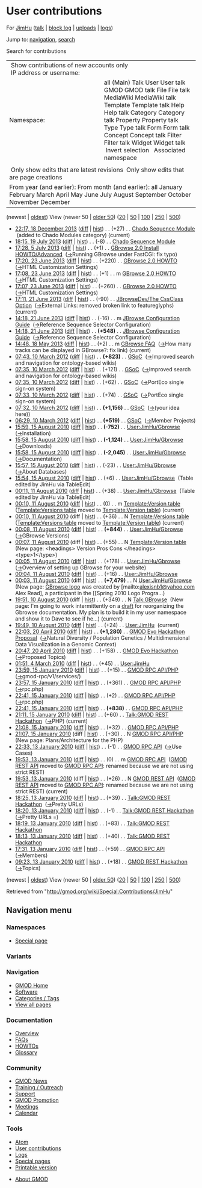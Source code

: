<div id="mw-page-base" class="noprint">

</div>

<div id="mw-head-base" class="noprint">

</div>

<div id="content" class="mw-body" role="main">

<span id="top"></span>

<div id="mw-js-message" style="display:none;">

</div>



# <span dir="auto">User contributions</span>

<div id="bodyContent">

<div id="contentSub">

For [JimHu](/wiki/User:JimHu "User:JimHu") (<a
href="/mediawiki/index.php?title=User_talk:JimHu&amp;action=edit&amp;redlink=1"
class="new" title="User talk:JimHu (page does not exist)">talk</a> \|
[block
log](/mediawiki/index.php?title=Special:Log/block&page=User%3AJimHu "Special:Log/block")
\| [uploads](/wiki/Special:ListFiles/JimHu "Special:ListFiles/JimHu") \|
[logs](/wiki/Special:Log/JimHu "Special:Log/JimHu"))

</div>

<div id="jump-to-nav" class="mw-jump">

Jump to: [navigation](#mw-navigation), [search](#p-search)

</div>

<div id="mw-content-text">

Search for contributions

<table class="mw-contributions-table">
<colgroup>
<col style="width: 50%" />
<col style="width: 50%" />
</colgroup>
<tbody>
<tr class="odd">
<td colspan="2"> Show contributions of new accounts only<br />
 IP address or username:</td>
</tr>
<tr class="even">
<td class="mw-label">Namespace:</td>
<td>all (Main) Talk User User talk GMOD GMOD talk File File talk
MediaWiki MediaWiki talk Template Template talk Help Help talk Category
Category talk Property Property talk Type Type talk Form Form talk
Concept Concept talk Filter Filter talk Widget Widget talk  
 Invert selection 
 Associated namespace </td>
</tr>
<tr class="odd">
<td colspan="2"></td>
</tr>
<tr class="even">
<td colspan="2"> Only show edits that are latest revisions
 Only show edits that are page creations</td>
</tr>
<tr class="odd">
<td colspan="2">From year (and earlier): From month (and earlier): all
January February March April May June July August September October
November December</td>
</tr>
</tbody>
</table>

(newest \| <a
href="/mediawiki/index.php?title=Special:Contributions/JimHu&amp;dir=prev&amp;target=JimHu"
class="mw-lastlink" rel="last"
title="Special:Contributions/JimHu">oldest</a>) View (newer 50 \| <a
href="/mediawiki/index.php?title=Special:Contributions/JimHu&amp;offset=20100113092330&amp;target=JimHu"
class="mw-nextlink" rel="next" title="Special:Contributions/JimHu">older
50</a>) (<a
href="/mediawiki/index.php?title=Special:Contributions/JimHu&amp;offset=&amp;limit=20&amp;target=JimHu"
class="mw-numlink" title="Special:Contributions/JimHu">20</a> \| <a
href="/mediawiki/index.php?title=Special:Contributions/JimHu&amp;offset=&amp;limit=50&amp;target=JimHu"
class="mw-numlink" title="Special:Contributions/JimHu">50</a> \| <a
href="/mediawiki/index.php?title=Special:Contributions/JimHu&amp;offset=&amp;limit=100&amp;target=JimHu"
class="mw-numlink" title="Special:Contributions/JimHu">100</a> \| <a
href="/mediawiki/index.php?title=Special:Contributions/JimHu&amp;offset=&amp;limit=250&amp;target=JimHu"
class="mw-numlink" title="Special:Contributions/JimHu">250</a> \| <a
href="/mediawiki/index.php?title=Special:Contributions/JimHu&amp;offset=&amp;limit=500&amp;target=JimHu"
class="mw-numlink" title="Special:Contributions/JimHu">500</a>)

- <a
  href="/mediawiki/index.php?title=Chado_Sequence_Module&amp;oldid=24964"
  class="mw-changeslist-date" title="Chado Sequence Module">22:17, 18
  December 2013</a>
  ([diff](/mediawiki/index.php?title=Chado_Sequence_Module&diff=prev&oldid=24964 "Chado Sequence Module")
  \|
  [hist](/mediawiki/index.php?title=Chado_Sequence_Module&action=history "Chado Sequence Module"))
  <span class="mw-changeslist-separator">. .</span>
  <span class="mw-plusminus-pos" dir="ltr"
  title="65,685 bytes after change">(+27)</span>‎
  <span class="mw-changeslist-separator">. .</span>
  <a href="/wiki/Chado_Sequence_Module" class="mw-contributions-title"
  title="Chado Sequence Module">Chado Sequence Module</a> ‎
  <span class="comment">(added to Chado Modules category)</span>
  <span class="mw-uctop">(current)</span>
- <a
  href="/mediawiki/index.php?title=Chado_Sequence_Module&amp;oldid=23992"
  class="mw-changeslist-date" title="Chado Sequence Module">18:15, 19 July
  2013</a>
  ([diff](/mediawiki/index.php?title=Chado_Sequence_Module&diff=prev&oldid=23992 "Chado Sequence Module")
  \|
  [hist](/mediawiki/index.php?title=Chado_Sequence_Module&action=history "Chado Sequence Module"))
  <span class="mw-changeslist-separator">. .</span>
  <span class="mw-plusminus-neg" dir="ltr"
  title="65,658 bytes after change">(-8)</span>‎
  <span class="mw-changeslist-separator">. .</span>
  <a href="/wiki/Chado_Sequence_Module" class="mw-contributions-title"
  title="Chado Sequence Module">Chado Sequence Module</a> ‎
- <a
  href="/mediawiki/index.php?title=GBrowse_2.0_Install_HOWTO/Advanced&amp;oldid=23759"
  class="mw-changeslist-date"
  title="GBrowse 2.0 Install HOWTO/Advanced">17:28, 5 July 2013</a>
  ([diff](/mediawiki/index.php?title=GBrowse_2.0_Install_HOWTO/Advanced&diff=prev&oldid=23759 "GBrowse 2.0 Install HOWTO/Advanced")
  \|
  [hist](/mediawiki/index.php?title=GBrowse_2.0_Install_HOWTO/Advanced&action=history "GBrowse 2.0 Install HOWTO/Advanced"))
  <span class="mw-changeslist-separator">. .</span>
  <span class="mw-plusminus-pos" dir="ltr"
  title="23,825 bytes after change">(+1)</span>‎
  <span class="mw-changeslist-separator">. .</span>
  <a href="/wiki/GBrowse_2.0_Install_HOWTO/Advanced"
  class="mw-contributions-title"
  title="GBrowse 2.0 Install HOWTO/Advanced">GBrowse 2.0 Install
  HOWTO/Advanced</a> ‎
  <span class="comment">([→](/wiki/GBrowse_2.0_Install_HOWTO/Advanced#Running_GBrowse_under_FastCGI "GBrowse 2.0 Install HOWTO/Advanced")‎<span dir="auto"><span class="autocomment">Running
  GBrowse under FastCGI: </span> fix typo</span>)</span>
- <a href="/mediawiki/index.php?title=GBrowse_2.0_HOWTO&amp;oldid=23734"
  class="mw-changeslist-date" title="GBrowse 2.0 HOWTO">17:20, 23 June
  2013</a>
  ([diff](/mediawiki/index.php?title=GBrowse_2.0_HOWTO&diff=prev&oldid=23734 "GBrowse 2.0 HOWTO")
  \|
  [hist](/mediawiki/index.php?title=GBrowse_2.0_HOWTO&action=history "GBrowse 2.0 HOWTO"))
  <span class="mw-changeslist-separator">. .</span>
  <span class="mw-plusminus-pos" dir="ltr"
  title="103,453 bytes after change">(+220)</span>‎
  <span class="mw-changeslist-separator">. .</span>
  <a href="/wiki/GBrowse_2.0_HOWTO" class="mw-contributions-title"
  title="GBrowse 2.0 HOWTO">GBrowse 2.0 HOWTO</a> ‎
  <span class="comment">([→](/wiki/GBrowse_2.0_HOWTO#HTML_Customization_Settings "GBrowse 2.0 HOWTO")‎<span dir="auto"><span class="autocomment">HTML
  Customization Settings</span></span>)</span>
- <a href="/mediawiki/index.php?title=GBrowse_2.0_HOWTO&amp;oldid=23733"
  class="mw-changeslist-date" title="GBrowse 2.0 HOWTO">17:08, 23 June
  2013</a>
  ([diff](/mediawiki/index.php?title=GBrowse_2.0_HOWTO&diff=prev&oldid=23733 "GBrowse 2.0 HOWTO")
  \|
  [hist](/mediawiki/index.php?title=GBrowse_2.0_HOWTO&action=history "GBrowse 2.0 HOWTO"))
  <span class="mw-changeslist-separator">. .</span>
  <span class="mw-plusminus-pos" dir="ltr"
  title="103,233 bytes after change">(+1)</span>‎
  <span class="mw-changeslist-separator">. .</span> m
  <a href="/wiki/GBrowse_2.0_HOWTO" class="mw-contributions-title"
  title="GBrowse 2.0 HOWTO">GBrowse 2.0 HOWTO</a> ‎
  <span class="comment">([→](/wiki/GBrowse_2.0_HOWTO#HTML_Customization_Settings "GBrowse 2.0 HOWTO")‎<span dir="auto"><span class="autocomment">HTML
  Customization Settings</span></span>)</span>
- <a href="/mediawiki/index.php?title=GBrowse_2.0_HOWTO&amp;oldid=23732"
  class="mw-changeslist-date" title="GBrowse 2.0 HOWTO">17:07, 23 June
  2013</a>
  ([diff](/mediawiki/index.php?title=GBrowse_2.0_HOWTO&diff=prev&oldid=23732 "GBrowse 2.0 HOWTO")
  \|
  [hist](/mediawiki/index.php?title=GBrowse_2.0_HOWTO&action=history "GBrowse 2.0 HOWTO"))
  <span class="mw-changeslist-separator">. .</span>
  <span class="mw-plusminus-pos" dir="ltr"
  title="103,232 bytes after change">(+260)</span>‎
  <span class="mw-changeslist-separator">. .</span>
  <a href="/wiki/GBrowse_2.0_HOWTO" class="mw-contributions-title"
  title="GBrowse 2.0 HOWTO">GBrowse 2.0 HOWTO</a> ‎
  <span class="comment">([→](/wiki/GBrowse_2.0_HOWTO#HTML_Customization_Settings "GBrowse 2.0 HOWTO")‎<span dir="auto"><span class="autocomment">HTML
  Customization Settings</span></span>)</span>
- <a
  href="/mediawiki/index.php?title=JBrowseDev/The_CssClass_Option&amp;oldid=23725"
  class="mw-changeslist-date"
  title="JBrowseDev/The CssClass Option">17:11, 21 June 2013</a>
  ([diff](/mediawiki/index.php?title=JBrowseDev/The_CssClass_Option&diff=prev&oldid=23725 "JBrowseDev/The CssClass Option")
  \|
  [hist](/mediawiki/index.php?title=JBrowseDev/The_CssClass_Option&action=history "JBrowseDev/The CssClass Option"))
  <span class="mw-changeslist-separator">. .</span>
  <span class="mw-plusminus-neg" dir="ltr"
  title="1,700 bytes after change">(-90)</span>‎
  <span class="mw-changeslist-separator">. .</span>
  <a href="/wiki/JBrowseDev/The_CssClass_Option"
  class="mw-contributions-title"
  title="JBrowseDev/The CssClass Option">JBrowseDev/The CssClass
  Option</a> ‎
  <span class="comment">([→](/wiki/JBrowseDev/The_CssClass_Option#External_Links "JBrowseDev/The CssClass Option")‎<span dir="auto"><span class="autocomment">External
  Links: </span> removed broken link to featureglyphs</span>)</span>
  <span class="mw-uctop">(current)</span>
- <a
  href="/mediawiki/index.php?title=JBrowse_Configuration_Guide&amp;oldid=23706"
  class="mw-changeslist-date" title="JBrowse Configuration Guide">14:18,
  21 June 2013</a>
  ([diff](/mediawiki/index.php?title=JBrowse_Configuration_Guide&diff=prev&oldid=23706 "JBrowse Configuration Guide")
  \|
  [hist](/mediawiki/index.php?title=JBrowse_Configuration_Guide&action=history "JBrowse Configuration Guide"))
  <span class="mw-changeslist-separator">. .</span>
  <span class="mw-plusminus-neg" dir="ltr"
  title="103,935 bytes after change">(-16)</span>‎
  <span class="mw-changeslist-separator">. .</span> m
  <a href="/wiki/JBrowse_Configuration_Guide"
  class="mw-contributions-title"
  title="JBrowse Configuration Guide">JBrowse Configuration Guide</a> ‎
  <span class="comment">([→](/wiki/JBrowse_Configuration_Guide#Reference_Sequence_Selector_Configuration "JBrowse Configuration Guide")‎<span dir="auto"><span class="autocomment">Reference
  Sequence Selector Configuration</span></span>)</span>
- <a
  href="/mediawiki/index.php?title=JBrowse_Configuration_Guide&amp;oldid=23705"
  class="mw-changeslist-date" title="JBrowse Configuration Guide">14:18,
  21 June 2013</a>
  ([diff](/mediawiki/index.php?title=JBrowse_Configuration_Guide&diff=prev&oldid=23705 "JBrowse Configuration Guide")
  \|
  [hist](/mediawiki/index.php?title=JBrowse_Configuration_Guide&action=history "JBrowse Configuration Guide"))
  <span class="mw-changeslist-separator">. .</span> **(+548)**‎
  <span class="mw-changeslist-separator">. .</span>
  <a href="/wiki/JBrowse_Configuration_Guide"
  class="mw-contributions-title"
  title="JBrowse Configuration Guide">JBrowse Configuration Guide</a> ‎
  <span class="comment">([→](/wiki/JBrowse_Configuration_Guide#Reference_Sequence_Selector_Configuration "JBrowse Configuration Guide")‎<span dir="auto"><span class="autocomment">Reference
  Sequence Selector Configuration</span></span>)</span>
- <a href="/mediawiki/index.php?title=GBrowse_FAQ&amp;oldid=23576"
  class="mw-changeslist-date" title="GBrowse FAQ">14:48, 18 May 2013</a>
  ([diff](/mediawiki/index.php?title=GBrowse_FAQ&diff=prev&oldid=23576 "GBrowse FAQ")
  \|
  [hist](/mediawiki/index.php?title=GBrowse_FAQ&action=history "GBrowse FAQ"))
  <span class="mw-changeslist-separator">. .</span>
  <span class="mw-plusminus-pos" dir="ltr"
  title="11,748 bytes after change">(+2)</span>‎
  <span class="mw-changeslist-separator">. .</span> m
  <a href="/wiki/GBrowse_FAQ" class="mw-contributions-title"
  title="GBrowse FAQ">GBrowse FAQ</a> ‎
  <span class="comment">([→](/wiki/GBrowse_FAQ#How_many_tracks_can_be_displayed_in_GBrowse.3F "GBrowse FAQ")‎<span dir="auto"><span class="autocomment">How
  many tracks can be displayed in GBrowse?: </span> fix
  link</span>)</span> <span class="mw-uctop">(current)</span>
- <a href="/mediawiki/index.php?title=GSoC&amp;oldid=19882"
  class="mw-changeslist-date" title="GSoC">07:43, 10 March 2012</a>
  ([diff](/mediawiki/index.php?title=GSoC&diff=prev&oldid=19882 "GSoC")
  \| [hist](/mediawiki/index.php?title=GSoC&action=history "GSoC"))
  <span class="mw-changeslist-separator">. .</span> **(+823)**‎
  <span class="mw-changeslist-separator">. .</span>
  <a href="/wiki/GSoC" class="mw-contributions-title"
  title="GSoC">GSoC</a> ‎
  <span class="comment">([→](/wiki/GSoC#Improved_search_and_navigation_for_ontology-based_wikis "GSoC")‎<span dir="auto"><span class="autocomment">Improved
  search and navigation for ontology-based wikis</span></span>)</span>
- <a href="/mediawiki/index.php?title=GSoC&amp;oldid=19881"
  class="mw-changeslist-date" title="GSoC">07:35, 10 March 2012</a>
  ([diff](/mediawiki/index.php?title=GSoC&diff=prev&oldid=19881 "GSoC")
  \| [hist](/mediawiki/index.php?title=GSoC&action=history "GSoC"))
  <span class="mw-changeslist-separator">. .</span>
  <span class="mw-plusminus-pos" dir="ltr"
  title="17,977 bytes after change">(+121)</span>‎
  <span class="mw-changeslist-separator">. .</span>
  <a href="/wiki/GSoC" class="mw-contributions-title"
  title="GSoC">GSoC</a> ‎
  <span class="comment">([→](/wiki/GSoC#Improved_search_and_navigation_for_ontology-based_wikis "GSoC")‎<span dir="auto"><span class="autocomment">Improved
  search and navigation for ontology-based wikis</span></span>)</span>
- <a href="/mediawiki/index.php?title=GSoC&amp;oldid=19880"
  class="mw-changeslist-date" title="GSoC">07:35, 10 March 2012</a>
  ([diff](/mediawiki/index.php?title=GSoC&diff=prev&oldid=19880 "GSoC")
  \| [hist](/mediawiki/index.php?title=GSoC&action=history "GSoC"))
  <span class="mw-changeslist-separator">. .</span>
  <span class="mw-plusminus-pos" dir="ltr"
  title="17,856 bytes after change">(+62)</span>‎
  <span class="mw-changeslist-separator">. .</span>
  <a href="/wiki/GSoC" class="mw-contributions-title"
  title="GSoC">GSoC</a> ‎
  <span class="comment">([→](/wiki/GSoC#PortEco_single_sign-on_system "GSoC")‎<span dir="auto"><span class="autocomment">PortEco
  single sign-on system</span></span>)</span>
- <a href="/mediawiki/index.php?title=GSoC&amp;oldid=19879"
  class="mw-changeslist-date" title="GSoC">07:33, 10 March 2012</a>
  ([diff](/mediawiki/index.php?title=GSoC&diff=prev&oldid=19879 "GSoC")
  \| [hist](/mediawiki/index.php?title=GSoC&action=history "GSoC"))
  <span class="mw-changeslist-separator">. .</span>
  <span class="mw-plusminus-pos" dir="ltr"
  title="17,794 bytes after change">(+74)</span>‎
  <span class="mw-changeslist-separator">. .</span>
  <a href="/wiki/GSoC" class="mw-contributions-title"
  title="GSoC">GSoC</a> ‎
  <span class="comment">([→](/wiki/GSoC#PortEco_single_sign-on_system "GSoC")‎<span dir="auto"><span class="autocomment">PortEco
  single sign-on system</span></span>)</span>
- <a href="/mediawiki/index.php?title=GSoC&amp;oldid=19878"
  class="mw-changeslist-date" title="GSoC">07:32, 10 March 2012</a>
  ([diff](/mediawiki/index.php?title=GSoC&diff=prev&oldid=19878 "GSoC")
  \| [hist](/mediawiki/index.php?title=GSoC&action=history "GSoC"))
  <span class="mw-changeslist-separator">. .</span> **(+1,156)**‎
  <span class="mw-changeslist-separator">. .</span>
  <a href="/wiki/GSoC" class="mw-contributions-title"
  title="GSoC">GSoC</a> ‎
  <span class="comment">([→](/wiki/GSoC#.28your_idea_here.29 "GSoC")‎<span dir="auto"><span class="autocomment">(your
  idea here)</span></span>)</span>
- <a href="/mediawiki/index.php?title=GSoC&amp;oldid=19877"
  class="mw-changeslist-date" title="GSoC">06:29, 10 March 2012</a>
  ([diff](/mediawiki/index.php?title=GSoC&diff=prev&oldid=19877 "GSoC")
  \| [hist](/mediawiki/index.php?title=GSoC&action=history "GSoC"))
  <span class="mw-changeslist-separator">. .</span> **(+519)**‎
  <span class="mw-changeslist-separator">. .</span>
  <a href="/wiki/GSoC" class="mw-contributions-title"
  title="GSoC">GSoC</a> ‎
  <span class="comment">([→](/wiki/GSoC#Member_Projects "GSoC")‎<span dir="auto"><span class="autocomment">Member
  Projects</span></span>)</span>
- <a href="/mediawiki/index.php?title=User:JimHu/Gbrowse&amp;oldid=14178"
  class="mw-changeslist-date" title="User:JimHu/Gbrowse">15:59, 15 August
  2010</a>
  ([diff](/mediawiki/index.php?title=User:JimHu/Gbrowse&diff=prev&oldid=14178 "User:JimHu/Gbrowse")
  \|
  [hist](/mediawiki/index.php?title=User:JimHu/Gbrowse&action=history "User:JimHu/Gbrowse"))
  <span class="mw-changeslist-separator">. .</span> **(-752)**‎
  <span class="mw-changeslist-separator">. .</span>
  <a href="/wiki/User:JimHu/Gbrowse" class="mw-contributions-title"
  title="User:JimHu/Gbrowse">User:JimHu/Gbrowse</a> ‎
  <span class="comment">([→](/wiki/User:JimHu/Gbrowse#Installation "User:JimHu/Gbrowse")‎<span dir="auto"><span class="autocomment">Installation</span></span>)</span>
- <a href="/mediawiki/index.php?title=User:JimHu/Gbrowse&amp;oldid=14177"
  class="mw-changeslist-date" title="User:JimHu/Gbrowse">15:58, 15 August
  2010</a>
  ([diff](/mediawiki/index.php?title=User:JimHu/Gbrowse&diff=prev&oldid=14177 "User:JimHu/Gbrowse")
  \|
  [hist](/mediawiki/index.php?title=User:JimHu/Gbrowse&action=history "User:JimHu/Gbrowse"))
  <span class="mw-changeslist-separator">. .</span> **(-1,124)**‎
  <span class="mw-changeslist-separator">. .</span>
  <a href="/wiki/User:JimHu/Gbrowse" class="mw-contributions-title"
  title="User:JimHu/Gbrowse">User:JimHu/Gbrowse</a> ‎
  <span class="comment">([→](/wiki/User:JimHu/Gbrowse#Downloads "User:JimHu/Gbrowse")‎<span dir="auto"><span class="autocomment">Downloads</span></span>)</span>
- <a href="/mediawiki/index.php?title=User:JimHu/Gbrowse&amp;oldid=14176"
  class="mw-changeslist-date" title="User:JimHu/Gbrowse">15:58, 15 August
  2010</a>
  ([diff](/mediawiki/index.php?title=User:JimHu/Gbrowse&diff=prev&oldid=14176 "User:JimHu/Gbrowse")
  \|
  [hist](/mediawiki/index.php?title=User:JimHu/Gbrowse&action=history "User:JimHu/Gbrowse"))
  <span class="mw-changeslist-separator">. .</span> **(-2,045)**‎
  <span class="mw-changeslist-separator">. .</span>
  <a href="/wiki/User:JimHu/Gbrowse" class="mw-contributions-title"
  title="User:JimHu/Gbrowse">User:JimHu/Gbrowse</a> ‎
  <span class="comment">([→](/wiki/User:JimHu/Gbrowse#Documentation "User:JimHu/Gbrowse")‎<span dir="auto"><span class="autocomment">Documentation</span></span>)</span>
- <a href="/mediawiki/index.php?title=User:JimHu/Gbrowse&amp;oldid=14175"
  class="mw-changeslist-date" title="User:JimHu/Gbrowse">15:57, 15 August
  2010</a>
  ([diff](/mediawiki/index.php?title=User:JimHu/Gbrowse&diff=prev&oldid=14175 "User:JimHu/Gbrowse")
  \|
  [hist](/mediawiki/index.php?title=User:JimHu/Gbrowse&action=history "User:JimHu/Gbrowse"))
  <span class="mw-changeslist-separator">. .</span>
  <span class="mw-plusminus-neg" dir="ltr"
  title="8,538 bytes after change">(-23)</span>‎
  <span class="mw-changeslist-separator">. .</span>
  <a href="/wiki/User:JimHu/Gbrowse" class="mw-contributions-title"
  title="User:JimHu/Gbrowse">User:JimHu/Gbrowse</a> ‎
  <span class="comment">([→](/wiki/User:JimHu/Gbrowse#About_Databases "User:JimHu/Gbrowse")‎<span dir="auto"><span class="autocomment">About
  Databases</span></span>)</span>
- <a href="/mediawiki/index.php?title=User:JimHu/Gbrowse&amp;oldid=14174"
  class="mw-changeslist-date" title="User:JimHu/Gbrowse">15:54, 15 August
  2010</a>
  ([diff](/mediawiki/index.php?title=User:JimHu/Gbrowse&diff=prev&oldid=14174 "User:JimHu/Gbrowse")
  \|
  [hist](/mediawiki/index.php?title=User:JimHu/Gbrowse&action=history "User:JimHu/Gbrowse"))
  <span class="mw-changeslist-separator">. .</span>
  <span class="mw-plusminus-pos" dir="ltr"
  title="8,561 bytes after change">(+6)</span>‎
  <span class="mw-changeslist-separator">. .</span>
  <a href="/wiki/User:JimHu/Gbrowse" class="mw-contributions-title"
  title="User:JimHu/Gbrowse">User:JimHu/Gbrowse</a> ‎
  <span class="comment">(Table edited by JimHu via TableEdit)</span>
- <a href="/mediawiki/index.php?title=User:JimHu/Gbrowse&amp;oldid=14135"
  class="mw-changeslist-date" title="User:JimHu/Gbrowse">00:11, 11 August
  2010</a>
  ([diff](/mediawiki/index.php?title=User:JimHu/Gbrowse&diff=prev&oldid=14135 "User:JimHu/Gbrowse")
  \|
  [hist](/mediawiki/index.php?title=User:JimHu/Gbrowse&action=history "User:JimHu/Gbrowse"))
  <span class="mw-changeslist-separator">. .</span>
  <span class="mw-plusminus-pos" dir="ltr"
  title="8,555 bytes after change">(+38)</span>‎
  <span class="mw-changeslist-separator">. .</span>
  <a href="/wiki/User:JimHu/Gbrowse" class="mw-contributions-title"
  title="User:JimHu/Gbrowse">User:JimHu/Gbrowse</a> ‎
  <span class="comment">(Table edited by JimHu via TableEdit)</span>
- <a
  href="/mediawiki/index.php?title=Template:Version_table&amp;oldid=14133"
  class="mw-changeslist-date" title="Template:Version table">00:10, 11
  August 2010</a>
  ([diff](/mediawiki/index.php?title=Template:Version_table&diff=prev&oldid=14133 "Template:Version table")
  \|
  [hist](/mediawiki/index.php?title=Template:Version_table&action=history "Template:Version table"))
  <span class="mw-changeslist-separator">. .</span>
  <span class="mw-plusminus-null" dir="ltr"
  title="55 bytes after change">(0)</span>‎
  <span class="mw-changeslist-separator">. .</span> m
  <a href="/wiki/Template:Version_table" class="mw-contributions-title"
  title="Template:Version table">Template:Version table</a> ‎
  <span class="comment">(<a href="/wiki/Template:Versions_table" class="mw-redirect"
  title="Template:Versions table">Template:Versions table</a> moved to
  [Template:Version
  table](/wiki/Template:Version_table "Template:Version table"))</span>
  <span class="mw-uctop">(current)</span>
- <a
  href="/mediawiki/index.php?title=Template:Versions_table&amp;oldid=14134"
  class="mw-changeslist-date" title="Template:Versions table">00:10, 11
  August 2010</a> (diff \|
  [hist](/mediawiki/index.php?title=Template:Versions_table&action=history "Template:Versions table"))
  <span class="mw-changeslist-separator">. .</span>
  <span class="mw-plusminus-pos" dir="ltr"
  title="36 bytes after change">(+36)</span>‎
  <span class="mw-changeslist-separator">. .</span> N <a
  href="/mediawiki/index.php?title=Template:Versions_table&amp;redirect=no"
  class="mw-redirect mw-contributions-title"
  title="Template:Versions table">Template:Versions table</a> ‎
  <span class="comment">(<a href="/wiki/Template:Versions_table" class="mw-redirect"
  title="Template:Versions table">Template:Versions table</a> moved to
  [Template:Version
  table](/wiki/Template:Version_table "Template:Version table"))</span>
  <span class="mw-uctop">(current)</span>
- <a href="/mediawiki/index.php?title=User:JimHu/Gbrowse&amp;oldid=14132"
  class="mw-changeslist-date" title="User:JimHu/Gbrowse">00:08, 11 August
  2010</a>
  ([diff](/mediawiki/index.php?title=User:JimHu/Gbrowse&diff=prev&oldid=14132 "User:JimHu/Gbrowse")
  \|
  [hist](/mediawiki/index.php?title=User:JimHu/Gbrowse&action=history "User:JimHu/Gbrowse"))
  <span class="mw-changeslist-separator">. .</span> **(+844)**‎
  <span class="mw-changeslist-separator">. .</span>
  <a href="/wiki/User:JimHu/Gbrowse" class="mw-contributions-title"
  title="User:JimHu/Gbrowse">User:JimHu/Gbrowse</a> ‎
  <span class="comment">([→](/wiki/User:JimHu/Gbrowse#GBrowse_Versions "User:JimHu/Gbrowse")‎<span dir="auto"><span class="autocomment">GBrowse
  Versions</span></span>)</span>
- <a
  href="/mediawiki/index.php?title=Template:Version_table&amp;oldid=14131"
  class="mw-changeslist-date" title="Template:Version table">00:07, 11
  August 2010</a> (diff \|
  [hist](/mediawiki/index.php?title=Template:Version_table&action=history "Template:Version table"))
  <span class="mw-changeslist-separator">. .</span>
  <span class="mw-plusminus-pos" dir="ltr"
  title="55 bytes after change">(+55)</span>‎
  <span class="mw-changeslist-separator">. .</span> N
  <a href="/wiki/Template:Version_table" class="mw-contributions-title"
  title="Template:Version table">Template:Version table</a> ‎
  <span class="comment">(New page: \<headings\> Version Pros Cons
  \</headings\> \<type\>1\</type\>)</span>
- <a href="/mediawiki/index.php?title=User:JimHu/Gbrowse&amp;oldid=14130"
  class="mw-changeslist-date" title="User:JimHu/Gbrowse">00:05, 11 August
  2010</a>
  ([diff](/mediawiki/index.php?title=User:JimHu/Gbrowse&diff=prev&oldid=14130 "User:JimHu/Gbrowse")
  \|
  [hist](/mediawiki/index.php?title=User:JimHu/Gbrowse&action=history "User:JimHu/Gbrowse"))
  <span class="mw-changeslist-separator">. .</span>
  <span class="mw-plusminus-pos" dir="ltr"
  title="7,673 bytes after change">(+178)</span>‎
  <span class="mw-changeslist-separator">. .</span>
  <a href="/wiki/User:JimHu/Gbrowse" class="mw-contributions-title"
  title="User:JimHu/Gbrowse">User:JimHu/Gbrowse</a> ‎
  <span class="comment">([→](/wiki/User:JimHu/Gbrowse#Overview_of_setting_up_GBrowse_for_your_website "User:JimHu/Gbrowse")‎<span dir="auto"><span class="autocomment">Overview
  of setting up GBrowse for your website</span></span>)</span>
- <a href="/mediawiki/index.php?title=User:JimHu/Gbrowse&amp;oldid=14129"
  class="mw-changeslist-date" title="User:JimHu/Gbrowse">00:04, 11 August
  2010</a>
  ([diff](/mediawiki/index.php?title=User:JimHu/Gbrowse&diff=prev&oldid=14129 "User:JimHu/Gbrowse")
  \|
  [hist](/mediawiki/index.php?title=User:JimHu/Gbrowse&action=history "User:JimHu/Gbrowse"))
  <span class="mw-changeslist-separator">. .</span>
  <span class="mw-plusminus-pos" dir="ltr"
  title="7,495 bytes after change">(+16)</span>‎
  <span class="mw-changeslist-separator">. .</span>
  <a href="/wiki/User:JimHu/Gbrowse" class="mw-contributions-title"
  title="User:JimHu/Gbrowse">User:JimHu/Gbrowse</a> ‎
- <a href="/mediawiki/index.php?title=User:JimHu/Gbrowse&amp;oldid=14128"
  class="mw-changeslist-date" title="User:JimHu/Gbrowse">00:03, 11 August
  2010</a> (diff \|
  [hist](/mediawiki/index.php?title=User:JimHu/Gbrowse&action=history "User:JimHu/Gbrowse"))
  <span class="mw-changeslist-separator">. .</span> **(+7,479)**‎
  <span class="mw-changeslist-separator">. .</span> N
  <a href="/wiki/User:JimHu/Gbrowse" class="mw-contributions-title"
  title="User:JimHu/Gbrowse">User:JimHu/Gbrowse</a> ‎
  <span class="comment">(New page: [GBrowse
  logo](/wiki/File:GBrowseLogo.png "File:GBrowseLogo.png") was created
  by \[mailto:alexisnb1@yahoo.com Alex Read\], a participant in the
  \[\[Spring 2010 Logo Progra...)</span>
- <a href="/mediawiki/index.php?title=Talk:GBrowse&amp;oldid=14127"
  class="mw-changeslist-date" title="Talk:GBrowse">19:51, 10 August
  2010</a> (diff \|
  [hist](/mediawiki/index.php?title=Talk:GBrowse&action=history "Talk:GBrowse"))
  <span class="mw-changeslist-separator">. .</span>
  <span class="mw-plusminus-pos" dir="ltr"
  title="349 bytes after change">(+349)</span>‎
  <span class="mw-changeslist-separator">. .</span> N
  <a href="/wiki/Talk:GBrowse" class="mw-contributions-title"
  title="Talk:GBrowse">Talk:GBrowse</a> ‎ <span class="comment">(New
  page: I'm going to work intermittently on a
  [draft](/wiki/User:JimHu/Gbrowse "User:JimHu/Gbrowse") for
  reorganizing the Gbrowse documentation. My plan is to build it in my
  user namespace and show it to Dave to see if he...)</span>
  <span class="mw-uctop">(current)</span>
- <a href="/mediawiki/index.php?title=User:JimHu&amp;oldid=14126"
  class="mw-changeslist-date" title="User:JimHu">19:49, 10 August 2010</a>
  ([diff](/mediawiki/index.php?title=User:JimHu&diff=prev&oldid=14126 "User:JimHu")
  \|
  [hist](/mediawiki/index.php?title=User:JimHu&action=history "User:JimHu"))
  <span class="mw-changeslist-separator">. .</span>
  <span class="mw-plusminus-pos" dir="ltr"
  title="116 bytes after change">(+24)</span>‎
  <span class="mw-changeslist-separator">. .</span>
  <a href="/wiki/User:JimHu" class="mw-contributions-title"
  title="User:JimHu">User:JimHu</a> ‎
  <span class="mw-uctop">(current)</span>
- <a
  href="/mediawiki/index.php?title=GMOD_Evo_Hackathon_Proposal&amp;oldid=12381"
  class="mw-changeslist-date" title="GMOD Evo Hackathon Proposal">22:03,
  20 April 2010</a>
  ([diff](/mediawiki/index.php?title=GMOD_Evo_Hackathon_Proposal&diff=prev&oldid=12381 "GMOD Evo Hackathon Proposal")
  \|
  [hist](/mediawiki/index.php?title=GMOD_Evo_Hackathon_Proposal&action=history "GMOD Evo Hackathon Proposal"))
  <span class="mw-changeslist-separator">. .</span> **(+1,280)**‎
  <span class="mw-changeslist-separator">. .</span>
  <a href="/wiki/GMOD_Evo_Hackathon_Proposal"
  class="mw-contributions-title" title="GMOD Evo Hackathon Proposal">GMOD
  Evo Hackathon Proposal</a> ‎
  <span class="comment">([→](/wiki/GMOD_Evo_Hackathon_Proposal#Natural_Diversity_.2F_Population_Genetics_.2F_Multidimensional_Data_Visualization_in_a_Genomic_Context "GMOD Evo Hackathon Proposal")‎<span dir="auto"><span class="autocomment">Natural
  Diversity / Population Genetics / Multidimensional Data Visualization
  in a Genomic Context</span></span>)</span>
- <a href="/mediawiki/index.php?title=GMOD_Evo_Hackathon&amp;oldid=12380"
  class="mw-changeslist-date" title="GMOD Evo Hackathon">20:47, 20 April
  2010</a>
  ([diff](/mediawiki/index.php?title=GMOD_Evo_Hackathon&diff=prev&oldid=12380 "GMOD Evo Hackathon")
  \|
  [hist](/mediawiki/index.php?title=GMOD_Evo_Hackathon&action=history "GMOD Evo Hackathon"))
  <span class="mw-changeslist-separator">. .</span>
  <span class="mw-plusminus-pos" dir="ltr"
  title="3,877 bytes after change">(+158)</span>‎
  <span class="mw-changeslist-separator">. .</span>
  <a href="/wiki/GMOD_Evo_Hackathon" class="mw-contributions-title"
  title="GMOD Evo Hackathon">GMOD Evo Hackathon</a> ‎
  <span class="comment">([→](/wiki/GMOD_Evo_Hackathon#Proposed_Topics "GMOD Evo Hackathon")‎<span dir="auto"><span class="autocomment">Proposed
  Topics</span></span>)</span>
- <a href="/mediawiki/index.php?title=User:JimHu&amp;oldid=12034"
  class="mw-changeslist-date" title="User:JimHu">01:51, 4 March 2010</a>
  ([diff](/mediawiki/index.php?title=User:JimHu&diff=prev&oldid=12034 "User:JimHu")
  \|
  [hist](/mediawiki/index.php?title=User:JimHu&action=history "User:JimHu"))
  <span class="mw-changeslist-separator">. .</span>
  <span class="mw-plusminus-pos" dir="ltr"
  title="92 bytes after change">(+45)</span>‎
  <span class="mw-changeslist-separator">. .</span>
  <a href="/wiki/User:JimHu" class="mw-contributions-title"
  title="User:JimHu">User:JimHu</a> ‎
- <a href="/mediawiki/index.php?title=GMOD_RPC_API/PHP&amp;oldid=11394"
  class="mw-changeslist-date" title="GMOD RPC API/PHP">23:59, 15 January
  2010</a>
  ([diff](/mediawiki/index.php?title=GMOD_RPC_API/PHP&diff=prev&oldid=11394 "GMOD RPC API/PHP")
  \|
  [hist](/mediawiki/index.php?title=GMOD_RPC_API/PHP&action=history "GMOD RPC API/PHP"))
  <span class="mw-changeslist-separator">. .</span>
  <span class="mw-plusminus-pos" dir="ltr"
  title="1,278 bytes after change">(+15)</span>‎
  <span class="mw-changeslist-separator">. .</span>
  <a href="/wiki/GMOD_RPC_API/PHP" class="mw-contributions-title"
  title="GMOD RPC API/PHP">GMOD RPC API/PHP</a> ‎
  <span class="comment">([→](/wiki/GMOD_RPC_API/PHP#gmod-rpc.2Fv1.2Fservices.2F "GMOD RPC API/PHP")‎<span dir="auto"><span class="autocomment">gmod-rpc/v1/services/</span></span>)</span>
- <a href="/mediawiki/index.php?title=GMOD_RPC_API/PHP&amp;oldid=11393"
  class="mw-changeslist-date" title="GMOD RPC API/PHP">23:57, 15 January
  2010</a>
  ([diff](/mediawiki/index.php?title=GMOD_RPC_API/PHP&diff=prev&oldid=11393 "GMOD RPC API/PHP")
  \|
  [hist](/mediawiki/index.php?title=GMOD_RPC_API/PHP&action=history "GMOD RPC API/PHP"))
  <span class="mw-changeslist-separator">. .</span>
  <span class="mw-plusminus-pos" dir="ltr"
  title="1,263 bytes after change">(+361)</span>‎
  <span class="mw-changeslist-separator">. .</span>
  <a href="/wiki/GMOD_RPC_API/PHP" class="mw-contributions-title"
  title="GMOD RPC API/PHP">GMOD RPC API/PHP</a> ‎
  <span class="comment">([→](/wiki/GMOD_RPC_API/PHP#rpc.php "GMOD RPC API/PHP")‎<span dir="auto"><span class="autocomment">rpc.php</span></span>)</span>
- <a href="/mediawiki/index.php?title=GMOD_RPC_API/PHP&amp;oldid=11391"
  class="mw-changeslist-date" title="GMOD RPC API/PHP">22:41, 15 January
  2010</a>
  ([diff](/mediawiki/index.php?title=GMOD_RPC_API/PHP&diff=prev&oldid=11391 "GMOD RPC API/PHP")
  \|
  [hist](/mediawiki/index.php?title=GMOD_RPC_API/PHP&action=history "GMOD RPC API/PHP"))
  <span class="mw-changeslist-separator">. .</span>
  <span class="mw-plusminus-pos" dir="ltr"
  title="902 bytes after change">(+2)</span>‎
  <span class="mw-changeslist-separator">. .</span>
  <a href="/wiki/GMOD_RPC_API/PHP" class="mw-contributions-title"
  title="GMOD RPC API/PHP">GMOD RPC API/PHP</a> ‎
  <span class="comment">([→](/wiki/GMOD_RPC_API/PHP#rpc.php "GMOD RPC API/PHP")‎<span dir="auto"><span class="autocomment">rpc.php</span></span>)</span>
- <a href="/mediawiki/index.php?title=GMOD_RPC_API/PHP&amp;oldid=11390"
  class="mw-changeslist-date" title="GMOD RPC API/PHP">22:41, 15 January
  2010</a>
  ([diff](/mediawiki/index.php?title=GMOD_RPC_API/PHP&diff=prev&oldid=11390 "GMOD RPC API/PHP")
  \|
  [hist](/mediawiki/index.php?title=GMOD_RPC_API/PHP&action=history "GMOD RPC API/PHP"))
  <span class="mw-changeslist-separator">. .</span> **(+838)**‎
  <span class="mw-changeslist-separator">. .</span>
  <a href="/wiki/GMOD_RPC_API/PHP" class="mw-contributions-title"
  title="GMOD RPC API/PHP">GMOD RPC API/PHP</a> ‎
- <a
  href="/mediawiki/index.php?title=Talk:GMOD_REST_Hackathon&amp;oldid=11389"
  class="mw-changeslist-date" title="Talk:GMOD REST Hackathon">21:11, 15
  January 2010</a>
  ([diff](/mediawiki/index.php?title=Talk:GMOD_REST_Hackathon&diff=prev&oldid=11389 "Talk:GMOD REST Hackathon")
  \|
  [hist](/mediawiki/index.php?title=Talk:GMOD_REST_Hackathon&action=history "Talk:GMOD REST Hackathon"))
  <span class="mw-changeslist-separator">. .</span>
  <span class="mw-plusminus-pos" dir="ltr"
  title="3,935 bytes after change">(+60)</span>‎
  <span class="mw-changeslist-separator">. .</span>
  <a href="/wiki/Talk:GMOD_REST_Hackathon" class="mw-contributions-title"
  title="Talk:GMOD REST Hackathon">Talk:GMOD REST Hackathon</a> ‎
  <span class="comment">([→](/wiki/Talk:GMOD_REST_Hackathon#PHP "Talk:GMOD REST Hackathon")‎<span dir="auto"><span class="autocomment">PHP</span></span>)</span>
  <span class="mw-uctop">(current)</span>
- <a href="/mediawiki/index.php?title=GMOD_RPC_API/PHP&amp;oldid=11388"
  class="mw-changeslist-date" title="GMOD RPC API/PHP">21:08, 15 January
  2010</a>
  ([diff](/mediawiki/index.php?title=GMOD_RPC_API/PHP&diff=prev&oldid=11388 "GMOD RPC API/PHP")
  \|
  [hist](/mediawiki/index.php?title=GMOD_RPC_API/PHP&action=history "GMOD RPC API/PHP"))
  <span class="mw-changeslist-separator">. .</span>
  <span class="mw-plusminus-pos" dir="ltr"
  title="62 bytes after change">(+32)</span>‎
  <span class="mw-changeslist-separator">. .</span>
  <a href="/wiki/GMOD_RPC_API/PHP" class="mw-contributions-title"
  title="GMOD RPC API/PHP">GMOD RPC API/PHP</a> ‎
- <a href="/mediawiki/index.php?title=GMOD_RPC_API/PHP&amp;oldid=11387"
  class="mw-changeslist-date" title="GMOD RPC API/PHP">21:07, 15 January
  2010</a> (diff \|
  [hist](/mediawiki/index.php?title=GMOD_RPC_API/PHP&action=history "GMOD RPC API/PHP"))
  <span class="mw-changeslist-separator">. .</span>
  <span class="mw-plusminus-pos" dir="ltr"
  title="30 bytes after change">(+30)</span>‎
  <span class="mw-changeslist-separator">. .</span> N
  <a href="/wiki/GMOD_RPC_API/PHP" class="mw-contributions-title"
  title="GMOD RPC API/PHP">GMOD RPC API/PHP</a> ‎
  <span class="comment">(New page: Plans/Architecture for the
  PHP)</span>
- <a href="/mediawiki/index.php?title=GMOD_RPC_API&amp;oldid=11309"
  class="mw-changeslist-date" title="GMOD RPC API">22:33, 13 January
  2010</a>
  ([diff](/mediawiki/index.php?title=GMOD_RPC_API&diff=prev&oldid=11309 "GMOD RPC API")
  \|
  [hist](/mediawiki/index.php?title=GMOD_RPC_API&action=history "GMOD RPC API"))
  <span class="mw-changeslist-separator">. .</span>
  <span class="mw-plusminus-neg" dir="ltr"
  title="23,485 bytes after change">(-1)</span>‎
  <span class="mw-changeslist-separator">. .</span>
  <a href="/wiki/GMOD_RPC_API" class="mw-contributions-title"
  title="GMOD RPC API">GMOD RPC API</a> ‎
  <span class="comment">([→](/wiki/GMOD_RPC_API#Use_Cases "GMOD RPC API")‎<span dir="auto"><span class="autocomment">Use
  Cases</span></span>)</span>
- <a href="/mediawiki/index.php?title=GMOD_RPC_API&amp;oldid=11306"
  class="mw-changeslist-date" title="GMOD RPC API">19:53, 13 January
  2010</a>
  ([diff](/mediawiki/index.php?title=GMOD_RPC_API&diff=prev&oldid=11306 "GMOD RPC API")
  \|
  [hist](/mediawiki/index.php?title=GMOD_RPC_API&action=history "GMOD RPC API"))
  <span class="mw-changeslist-separator">. .</span>
  <span class="mw-plusminus-null" dir="ltr"
  title="23,486 bytes after change">(0)</span>‎
  <span class="mw-changeslist-separator">. .</span> m
  <a href="/wiki/GMOD_RPC_API" class="mw-contributions-title"
  title="GMOD RPC API">GMOD RPC API</a> ‎
  <span class="comment">(<a href="/wiki/GMOD_REST_API" class="mw-redirect"
  title="GMOD REST API">GMOD REST API</a> moved to [GMOD RPC
  API](/wiki/GMOD_RPC_API "GMOD RPC API"): renamed because we are not
  using strict REST)</span>
- <a href="/mediawiki/index.php?title=GMOD_REST_API&amp;oldid=11307"
  class="mw-changeslist-date" title="GMOD REST API">19:53, 13 January
  2010</a> (diff \|
  [hist](/mediawiki/index.php?title=GMOD_REST_API&action=history "GMOD REST API"))
  <span class="mw-changeslist-separator">. .</span>
  <span class="mw-plusminus-pos" dir="ltr"
  title="26 bytes after change">(+26)</span>‎
  <span class="mw-changeslist-separator">. .</span> N
  <a href="/mediawiki/index.php?title=GMOD_REST_API&amp;redirect=no"
  class="mw-redirect mw-contributions-title" title="GMOD REST API">GMOD
  REST API</a> ‎
  <span class="comment">(<a href="/wiki/GMOD_REST_API" class="mw-redirect"
  title="GMOD REST API">GMOD REST API</a> moved to [GMOD RPC
  API](/wiki/GMOD_RPC_API "GMOD RPC API"): renamed because we are not
  using strict REST)</span> <span class="mw-uctop">(current)</span>
- <a
  href="/mediawiki/index.php?title=Talk:GMOD_REST_Hackathon&amp;oldid=11299"
  class="mw-changeslist-date" title="Talk:GMOD REST Hackathon">18:25, 13
  January 2010</a>
  ([diff](/mediawiki/index.php?title=Talk:GMOD_REST_Hackathon&diff=prev&oldid=11299 "Talk:GMOD REST Hackathon")
  \|
  [hist](/mediawiki/index.php?title=Talk:GMOD_REST_Hackathon&action=history "Talk:GMOD REST Hackathon"))
  <span class="mw-changeslist-separator">. .</span>
  <span class="mw-plusminus-pos" dir="ltr"
  title="376 bytes after change">(+39)</span>‎
  <span class="mw-changeslist-separator">. .</span>
  <a href="/wiki/Talk:GMOD_REST_Hackathon" class="mw-contributions-title"
  title="Talk:GMOD REST Hackathon">Talk:GMOD REST Hackathon</a> ‎
  <span class="comment">([→](/wiki/Talk:GMOD_REST_Hackathon#Pretty_URLs "Talk:GMOD REST Hackathon")‎<span dir="auto"><span class="autocomment">Pretty
  URLs</span></span>)</span>
- <a
  href="/mediawiki/index.php?title=Talk:GMOD_REST_Hackathon&amp;oldid=11298"
  class="mw-changeslist-date" title="Talk:GMOD REST Hackathon">18:20, 13
  January 2010</a>
  ([diff](/mediawiki/index.php?title=Talk:GMOD_REST_Hackathon&diff=prev&oldid=11298 "Talk:GMOD REST Hackathon")
  \|
  [hist](/mediawiki/index.php?title=Talk:GMOD_REST_Hackathon&action=history "Talk:GMOD REST Hackathon"))
  <span class="mw-changeslist-separator">. .</span>
  <span class="mw-plusminus-neg" dir="ltr"
  title="337 bytes after change">(-1)</span>‎
  <span class="mw-changeslist-separator">. .</span>
  <a href="/wiki/Talk:GMOD_REST_Hackathon" class="mw-contributions-title"
  title="Talk:GMOD REST Hackathon">Talk:GMOD REST Hackathon</a> ‎
  <span class="comment">([→](/wiki/Talk:GMOD_REST_Hackathon#Pretty_URLs_.3D "Talk:GMOD REST Hackathon")‎<span dir="auto"><span class="autocomment">Pretty
  URLs =</span></span>)</span>
- <a
  href="/mediawiki/index.php?title=Talk:GMOD_REST_Hackathon&amp;oldid=11297"
  class="mw-changeslist-date" title="Talk:GMOD REST Hackathon">18:19, 13
  January 2010</a>
  ([diff](/mediawiki/index.php?title=Talk:GMOD_REST_Hackathon&diff=prev&oldid=11297 "Talk:GMOD REST Hackathon")
  \|
  [hist](/mediawiki/index.php?title=Talk:GMOD_REST_Hackathon&action=history "Talk:GMOD REST Hackathon"))
  <span class="mw-changeslist-separator">. .</span>
  <span class="mw-plusminus-pos" dir="ltr"
  title="338 bytes after change">(+83)</span>‎
  <span class="mw-changeslist-separator">. .</span>
  <a href="/wiki/Talk:GMOD_REST_Hackathon" class="mw-contributions-title"
  title="Talk:GMOD REST Hackathon">Talk:GMOD REST Hackathon</a> ‎
- <a
  href="/mediawiki/index.php?title=Talk:GMOD_REST_Hackathon&amp;oldid=11296"
  class="mw-changeslist-date" title="Talk:GMOD REST Hackathon">18:13, 13
  January 2010</a>
  ([diff](/mediawiki/index.php?title=Talk:GMOD_REST_Hackathon&diff=prev&oldid=11296 "Talk:GMOD REST Hackathon")
  \|
  [hist](/mediawiki/index.php?title=Talk:GMOD_REST_Hackathon&action=history "Talk:GMOD REST Hackathon"))
  <span class="mw-changeslist-separator">. .</span>
  <span class="mw-plusminus-pos" dir="ltr"
  title="255 bytes after change">(+40)</span>‎
  <span class="mw-changeslist-separator">. .</span>
  <a href="/wiki/Talk:GMOD_REST_Hackathon" class="mw-contributions-title"
  title="Talk:GMOD REST Hackathon">Talk:GMOD REST Hackathon</a> ‎
- <a href="/mediawiki/index.php?title=GMOD_RPC_API&amp;oldid=11288"
  class="mw-changeslist-date" title="GMOD RPC API">17:31, 13 January
  2010</a>
  ([diff](/mediawiki/index.php?title=GMOD_RPC_API&diff=prev&oldid=11288 "GMOD RPC API")
  \|
  [hist](/mediawiki/index.php?title=GMOD_RPC_API&action=history "GMOD RPC API"))
  <span class="mw-changeslist-separator">. .</span>
  <span class="mw-plusminus-pos" dir="ltr"
  title="23,486 bytes after change">(+59)</span>‎
  <span class="mw-changeslist-separator">. .</span>
  <a href="/wiki/GMOD_RPC_API" class="mw-contributions-title"
  title="GMOD RPC API">GMOD RPC API</a> ‎
  <span class="comment">([→](/wiki/GMOD_RPC_API#Members "GMOD RPC API")‎<span dir="auto"><span class="autocomment">Members</span></span>)</span>
- <a href="/mediawiki/index.php?title=GMOD_REST_Hackathon&amp;oldid=11259"
  class="mw-changeslist-date" title="GMOD REST Hackathon">09:23, 13
  January 2010</a>
  ([diff](/mediawiki/index.php?title=GMOD_REST_Hackathon&diff=prev&oldid=11259 "GMOD REST Hackathon")
  \|
  [hist](/mediawiki/index.php?title=GMOD_REST_Hackathon&action=history "GMOD REST Hackathon"))
  <span class="mw-changeslist-separator">. .</span>
  <span class="mw-plusminus-pos" dir="ltr"
  title="1,290 bytes after change">(+18)</span>‎
  <span class="mw-changeslist-separator">. .</span>
  <a href="/wiki/GMOD_REST_Hackathon" class="mw-contributions-title"
  title="GMOD REST Hackathon">GMOD REST Hackathon</a> ‎
  <span class="comment">([→](/wiki/GMOD_REST_Hackathon#Topics "GMOD REST Hackathon")‎<span dir="auto"><span class="autocomment">Topics</span></span>)</span>

(newest \| <a
href="/mediawiki/index.php?title=Special:Contributions/JimHu&amp;dir=prev&amp;target=JimHu"
class="mw-lastlink" rel="last"
title="Special:Contributions/JimHu">oldest</a>) View (newer 50 \| <a
href="/mediawiki/index.php?title=Special:Contributions/JimHu&amp;offset=20100113092330&amp;target=JimHu"
class="mw-nextlink" rel="next" title="Special:Contributions/JimHu">older
50</a>) (<a
href="/mediawiki/index.php?title=Special:Contributions/JimHu&amp;offset=&amp;limit=20&amp;target=JimHu"
class="mw-numlink" title="Special:Contributions/JimHu">20</a> \| <a
href="/mediawiki/index.php?title=Special:Contributions/JimHu&amp;offset=&amp;limit=50&amp;target=JimHu"
class="mw-numlink" title="Special:Contributions/JimHu">50</a> \| <a
href="/mediawiki/index.php?title=Special:Contributions/JimHu&amp;offset=&amp;limit=100&amp;target=JimHu"
class="mw-numlink" title="Special:Contributions/JimHu">100</a> \| <a
href="/mediawiki/index.php?title=Special:Contributions/JimHu&amp;offset=&amp;limit=250&amp;target=JimHu"
class="mw-numlink" title="Special:Contributions/JimHu">250</a> \| <a
href="/mediawiki/index.php?title=Special:Contributions/JimHu&amp;offset=&amp;limit=500&amp;target=JimHu"
class="mw-numlink" title="Special:Contributions/JimHu">500</a>)

</div>

<div class="printfooter">

Retrieved from "<http://gmod.org/wiki/Special:Contributions/JimHu>"

</div>

<div id="catlinks" class="catlinks catlinks-allhidden">

</div>

<div class="visualClear">

</div>

</div>

</div>

<div id="mw-navigation">

## Navigation menu

<div id="mw-head">



<div id="left-navigation">

<div id="p-namespaces" class="vectorTabs" role="navigation"
aria-labelledby="p-namespaces-label">

### Namespaces

- <span id="ca-nstab-special">[Special
  page](/wiki/Special:Contributions/JimHu "This is a special page, you cannot edit the page itself")</span>

</div>

<div id="p-variants" class="vectorMenu emptyPortlet" role="navigation"
aria-labelledby="p-variants-label">

### 

### Variants[](#)

<div class="menu">

</div>

</div>

</div>





</div>



</div>

</div>

</div>

<div id="mw-panel">

<div id="p-logo" role="banner">

<a href="/wiki/Main_Page"
style="background-image: url(http://gmod.org/images/GMOD-cogs.png);"
title="Visit the main page"></a>

</div>

<div id="p-Navigation" class="portal" role="navigation"
aria-labelledby="p-Navigation-label">

### Navigation

<div class="body">

- <span id="n-GMOD-Home">[GMOD Home](/wiki/Main_Page)</span>
- <span id="n-Software">[Software](/wiki/GMOD_Components)</span>
- <span id="n-Categories-.2F-Tags">[Categories /
  Tags](/wiki/Categories)</span>
- <span id="n-View-all-pages">[View all
  pages](/wiki/Special:AllPages)</span>

</div>

</div>

<div id="p-Documentation" class="portal" role="navigation"
aria-labelledby="p-Documentation-label">

### Documentation

<div class="body">

- <span id="n-Overview">[Overview](/wiki/Overview)</span>
- <span id="n-FAQs">[FAQs](/wiki/Category:FAQ)</span>
- <span id="n-HOWTOs">[HOWTOs](/wiki/Category:HOWTO)</span>
- <span id="n-Glossary">[Glossary](/wiki/Glossary)</span>

</div>

</div>

<div id="p-Community" class="portal" role="navigation"
aria-labelledby="p-Community-label">

### Community

<div class="body">

- <span id="n-GMOD-News">[GMOD News](/wiki/GMOD_News)</span>
- <span id="n-Training-.2F-Outreach">[Training /
  Outreach](/wiki/Training_and_Outreach)</span>
- <span id="n-Support">[Support](/wiki/Support)</span>
- <span id="n-GMOD-Promotion">[GMOD
  Promotion](/wiki/GMOD_Promotion)</span>
- <span id="n-Meetings">[Meetings](/wiki/Meetings)</span>
- <span id="n-Calendar">[Calendar](/wiki/Calendar)</span>

</div>

</div>

<div id="p-tb" class="portal" role="navigation"
aria-labelledby="p-tb-label">

### Tools

<div class="body">

- <span id="feedlinks"><a
  href="http://gmod.org/mediawiki/index.php?title=Special:Contributions/JimHu&amp;feed=atom"
  id="feed-atom" class="feedlink" rel="alternate"
  type="application/atom+xml" title="Atom feed for this page">Atom</a></span>
- <span id="t-contributions">[User
  contributions](/wiki/Special:Contributions/JimHu "A list of contributions of this user")</span>
- <span id="t-log">[Logs](/wiki/Special:Log/JimHu)</span>
- <span id="t-specialpages"><a href="/wiki/Special:SpecialPages" accesskey="q"
  title="A list of all special pages [q]">Special pages</a></span>
- <span id="t-print"><a
  href="/mediawiki/index.php?title=Special:Contributions/JimHu&amp;printable=yes"
  rel="alternate" accesskey="p"
  title="Printable version of this page [p]">Printable version</a></span>

</div>

</div>

</div>

</div>

<div id="footer" role="contentinfo">

- <span id="footer-places-about">[About
  GMOD](/wiki/GMOD:About "GMOD:About")</span>

<!-- -->






</div>
